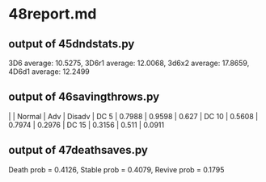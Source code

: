 # 48report.md #

## output of 45dndstats.py ##

3D6 average: 10.5275, 3D6r1 average: 12.0068, 3d6x2 average: 17.8659, 4D6d1 average: 12.2499


## output of 46savingthrows.py ##

| 	| Normal |	Adv	| Disadv
| DC 5	| 0.7988 | 0.9598 | 0.627
| DC 10 |	0.5608	| 0.7974 |	0.2976
| DC 15 | 	0.3156 | 	0.511	| 0.0911


## output of 47deathsaves.py ##

Death prob = 0.4126, Stable prob = 0.4079, Revive prob = 0.1795
